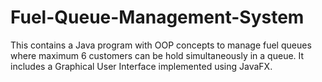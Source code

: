 # Fuel-Queue-Management-System
This contains a Java program with OOP concepts to manage fuel queues where maximum 6 customers can be hold simultaneously in a queue. It includes a Graphical User Interface implemented using JavaFX.
